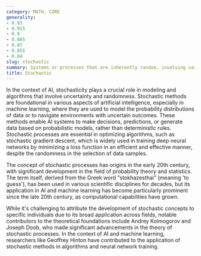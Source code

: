 ```yaml
---
category: MATH, CORE
generality:
- 0.93
- 0.915
- 0.9
- 0.885
- 0.87
- 0.855
- 0.84
slug: stochastic
summary: Systems or processes that are inherently random, involving variables that are subject to chance.
title: Stochastic
---
```


In the context of AI, stochasticity plays a crucial role in modeling and algorithms that involve uncertainty and randomness. Stochastic methods are foundational in various aspects of artificial intelligence, especially in machine learning, where they are used to model the probability distributions of data or to navigate environments with uncertain outcomes. These methods enable AI systems to make decisions, predictions, or generate data based on probabilistic models, rather than deterministic rules. Stochastic processes are essential in optimizing algorithms, such as stochastic gradient descent, which is widely used in training deep neural networks by minimizing a loss function in an efficient and effective manner, despite the randomness in the selection of data samples.

The concept of stochastic processes has origins in the early 20th century, with significant development in the field of probability theory and statistics. The term itself, derived from the Greek word "stokhazesthai" (meaning 'to guess'), has been used in various scientific disciplines for decades, but its application in AI and machine learning has become particularly prominent since the late 20th century, as computational capabilities have grown.

While it's challenging to attribute the development of stochastic concepts to specific individuals due to its broad application across fields, notable contributors to the theoretical foundations include Andrey Kolmogorov and Joseph Doob, who made significant advancements in the theory of stochastic processes. In the context of AI and machine learning, researchers like Geoffrey Hinton have contributed to the application of stochastic methods in algorithms and neural network training.